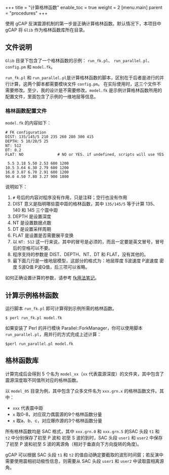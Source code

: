 +++
title = "计算格林函数"
enable_toc = true
weight = 2
[menu.main]
parent = "procedures"
+++

使用 gCAP 反演震源机制的第一步是正确计算格林函数。默认情况下，本项目中 gCAP 将 `Glib` 作为格林函数库所在目录。

<!--more-->
## 文件说明

`Glib` 目录下包含了一个格林函数的示例： `run_fk.pl`、 `run_parallel.pl`、 `config.pm` 和 `model.fk`。

`run_fk.pl` 和 `run_parallel.pl`是计算格林函数的脚本，区别在于后者是进行的并行计算，这两个脚本都需要模块文件 `config.pm`。
在实际使用时，这三个文件不需要修改。至少，我的设计是不需要修改。`model.fk` 是示例计算格林函数所用的配置文件，里面包含了示例的一维地层等信息。

### 格林函数配置文件

`model.fk` 的内容如下：

    # FK configuration
    DIST: 135/145/5 210 235 260 280 300 415
    DEPTH: 5 10/20/5 25
    NT: 512
    DT: 0.2
    FLAT: NO               # NO or YES. if undefined, scripts will use YES

     5.5 3.18 5.50 2.53 600 1200
    10.5 3.64 6.30 2.79 600 1200
    16.0 3.87 6.70 2.91 600 1200
    90.0 4.50 7.80 3.27 900 1800

说明如下：

1. `#` 号后的内容对程序没有作用，只是注释；空行也没有作用
2. DIST 意义是指明哪些震中距的格林函数，其中 `135/145/5` 等于计算 135、140 和 145 三个震中距
3. DEPTH 是设置深度
4. NT 是设置数据点数
5. DT 是设置采样周期
6. FLAT 是设置是否需要展平变换
7. 以 `NT: 512` 这一行来说，其中的冒号是必须的，而且一定要是英文冒号，冒号后的空格可以不要。
8. 程序支持的参数是 DIST、DEPTH、NT、DT 和 FLAT，没有其他的。
9. 最下面几行是一维地层模型，这部分的格式为：地层厚度  S波速度  P波速度  密度  S波Q值  P波Q值，后三项可以省略。

如何正确设置计算的参数，请参考 [fk用法笔记](https://seisman.info/fk-notes.html)。

## 计算示例格林函数

运行脚本 `run_fk.pl` 即可计算得到示例所需的格林函数。

    $ perl run_fk.pl model.fk

如果安装了 Perl 的并行模块 Parallel::ForkManager，你可以使用脚本 `run_parallel.pl`，用并行的方式完成上述计算：

    $perl run_parallel.pl model.fk

## 格林函数库

计算完成后会得到 5 个名为 `model_xx`（`xx` 代表震源深度）的文件夹，其中包含了震源深度取不同值所对应的格林函数。

以 `model_05` 目录为例，其中包含了众多文件名为 `xxx.grn.x` 的格林函数文件。其中：

- `xxx` 代表震中距
- `x` 取0-8，对应双力偶震源的9个格林函数分量
- `x` 取a、b、c，对应爆炸源的3个格林函数分量

所有格林函数均是 SAC 格式，其中 `xxx.grn.0` 和 `xxx.grn.5` 的SAC 头段 `t1` 和 `t2` 中分别保存了初至 P 波和 初至 S 波的到时，SAC 头段 `user1` 和 `user2` 中保存了初至 P 波和初至 S 波的离源角（相对于垂直向下方向旋转的角度)。

gCAP 可以根据 SAC 头段 `t1` 和 `t2` 的值自动确定要截取的波形时间窗；若反演中需要使用震相初动极性信息，则需要从 SAC 头段 `user1` 和 `user2` 中读取震相离源角。
